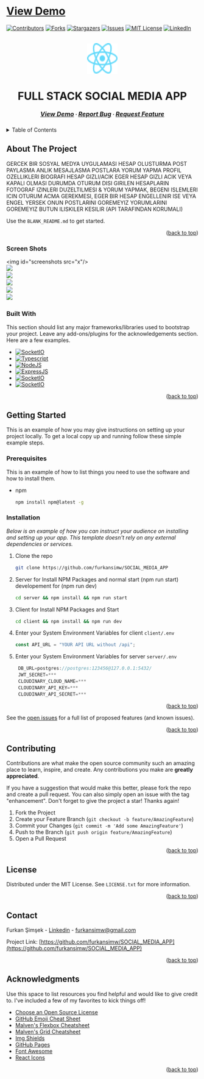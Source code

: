 # [View Demo](LINK)

<a name="readme-top"></a>

[![Contributors][contributors-shield]][contributors-url]
[![Forks][forks-shield]][forks-url]
[![Stargazers][stars-shield]][stars-url]
[![Issues][issues-shield]][issues-url]
[![MIT License][license-shield]][license-url]
[![LinkedIn][linkedin-shield]][linkedin-url]

<!-- PROJECT LOGO -->
<br />
<div align="center">
  <a href="https://github.com/furkansimw/SOCIAL_MEDIA_APP/#readme">
    <img src="./client/public/vite.svg" alt="Logo" width="80" height="80">
  </a>

  <h1 align="center">FULL STACK SOCIAL MEDIA APP</h1>

  <h5 align="center">
    <a style="font-size:1rem" href="DEMOLINK">View Demo</a>
    ·
    <a style="font-size:1rem" href="https://github.com/furkansimw/SOCIAL_MEDIA_APP/issues">Report Bug</a>
    ·
    <a style="font-size:1rem" href="https://github.com/furkansimw/SOCIAL_MEDIA_APP/issues">Request Feature</a>
  </h5>
</div>

<!-- TABLE OF CONTENTS -->
<details>
  <summary>Table of Contents</summary>
  <ol>
    <li>
      <a href="#about-the-project">About The Project</a>
      <ul>
        <li><a href="#screen-shots">Screen Shots</a></li>
        <li><a href="#built-with">Built With</a></li>
      </ul>
    </li>
    <li>
      <a href="#getting-started">Getting Started</a>
      <ul>
        <li><a href="#prerequisites">Prerequisites</a></li>
        <li><a href="#installation">Installation</a></li>
      </ul>
    </li>
    <li><a href="#usage">Usage</a></li>
    <li><a href="#roadmap">Roadmap</a></li>
    <li><a href="#contributing">Contributing</a></li>
    <li><a href="#license">License</a></li>
    <li><a href="#contact">Contact</a></li>
    <li><a href="#acknowledgments">Acknowledgments</a></li>
  </ol>
</details>

<!-- ABOUT THE PROJECT -->

## About The Project

GERCEK BIR SOSYAL MEDYA UYGULAMASI HESAP OLUSTURMA POST PAYLASMA ANLIK MESAJLASMA POSTLARA YORUM YAPMA PROFIL OZELLIKLERI BIOGRAFI HESAP GIZLI/ACIK EGER HESAP GIZLI ACIK VEYA KAPALI OLMASI DURUMDA OTURUM DISI GIRILEN HESAPLARIN FOTOGRAF IZINLERI DUZELTILMESI & YORUM YAPMAK, BEGENI ISLEMLERI ICIN OTURUM ACMA GEREKMESI, EGER BIR HESAP ENGELLENIR ISE VEYA ENGEL YERSEK ONUN POSTLARINI GOREMEYIZ YORUMLARINI GOREMEYIZ BUTUN ILISKILER KESILIR (API TARAFINDAN KORUMALI)

Use the `BLANK_README.md` to get started.

<p align="right">(<a href="#readme-top">back to top</a>)</p>

### Screen Shots

<img id="screenshots src="x"/><br>
<img src="x"/><br>
<img src="x"/><br>
<img src="x"/><br>
<img src="x"/><br>
<img src="x"/><br>

### Built With

This section should list any major frameworks/libraries used to bootstrap your project. Leave any add-ons/plugins for the acknowledgements section. Here are a few examples.

- <a href="https://reactjs.org"><img src="https://react.dev/favicon.ico" alt="SocketIO" height="30"></a>
- [![Typescript][typescript]][typescript-url]
- [![NodeJS][node]][node-url]
- [![ExpressJS][express]][express-url]
- <a href="https://www.postgresql.org/favicon.ico" target="_blank"><img src="https://www.postgresql.org/favicon.ico" alt="SocketIO" height="30"></a>
- <a href="https://socket.io/"><img src="https://camo.githubusercontent.com/3ba298842d34904ad3ae5b56d1c5e11bb745cd9b109073783dcbbd07883c01fd/68747470733a2f2f736f636b65742e696f2f696d616765732f6c6f676f2d6461726b2e737667" alt="SocketIO" height="30"></a>

<p align="right">(<a href="#readme-top">back to top</a>)</p>

<!-- GETTING STARTED -->

## Getting Started

This is an example of how you may give instructions on setting up your project locally.
To get a local copy up and running follow these simple example steps.

### Prerequisites

This is an example of how to list things you need to use the software and how to install them.

- npm
  ```sh
  npm install npm@latest -g
  ```

### Installation

_Below is an example of how you can instruct your audience on installing and setting up your app. This template doesn't rely on any external dependencies or services._

1. Clone the repo
   ```sh
   git clone https://github.com/furkansimw/SOCIAL_MEDIA_APP
   ```
2. Server for Install NPM Packages and normal start (npm run start) developement for (npm run dev)
   ```sh
   cd server && npm install && npm run start
   ```
3. Client for Install NPM Packages and Start
   ```sh
   cd client && npm install && npm run dev
   ```
4. Enter your System Environment Variables for client `client/.env`
   ```js
   const API_URL = "YOUR API URL without /api";
   ```
5. Enter your System Environment Variables for server `server/.env`
   ```js
    DB_URL=postgres://postgres:123456@127.0.0.1:5432/
    JWT_SECRET=***
    CLOUDINARY_CLOUD_NAME=***
    CLOUDINARY_API_KEY=***
    CLOUDINARY_API_SECRET=***
   ```

<p align="right">(<a href="#readme-top">back to top</a>)</p>

See the [open issues](https://github.com/furkansimw/SOCIAL_MEDIA_APP/issues) for a full list of proposed features (and known issues).

<p align="right">(<a href="#readme-top">back to top</a>)</p>

<!-- CONTRIBUTING -->

## Contributing

Contributions are what make the open source community such an amazing place to learn, inspire, and create. Any contributions you make are **greatly appreciated**.

If you have a suggestion that would make this better, please fork the repo and create a pull request. You can also simply open an issue with the tag "enhancement".
Don't forget to give the project a star! Thanks again!

1. Fork the Project
2. Create your Feature Branch (`git checkout -b feature/AmazingFeature`)
3. Commit your Changes (`git commit -m 'Add some AmazingFeature'`)
4. Push to the Branch (`git push origin feature/AmazingFeature`)
5. Open a Pull Request

<p align="right">(<a href="#readme-top">back to top</a>)</p>

<!-- LICENSE -->

## License

Distributed under the MIT License. See `LICENSE.txt` for more information.

<p align="right">(<a href="#readme-top">back to top</a>)</p>

<!-- CONTACT -->

## Contact

Furkan Şimşek - [Linkedin](https://www.linkedin.com/in/furkan-%C5%9Fim%C5%9Fek-215b33246/) - furkansimw@gmail.com

Project Link: [https://github.com/furkansimw/SOCIAL_MEDIA_APP](https://github.com/furkansimw/SOCIAL_MEDIA_APP)

<p align="right">(<a href="#readme-top">back to top</a>)</p>

<!-- ACKNOWLEDGMENTS -->

## Acknowledgments

Use this space to list resources you find helpful and would like to give credit to. I've included a few of my favorites to kick things off!

- [Choose an Open Source License](https://choosealicense.com)
- [GitHub Emoji Cheat Sheet](https://www.webpagefx.com/tools/emoji-cheat-sheet)
- [Malven's Flexbox Cheatsheet](https://flexbox.malven.co/)
- [Malven's Grid Cheatsheet](https://grid.malven.co/)
- [Img Shields](https://shields.io)
- [GitHub Pages](https://pages.github.com)
- [Font Awesome](https://fontawesome.com)
- [React Icons](https://react-icons.github.io/react-icons/search)

<p align="right">(<a href="#readme-top">back to top</a>)</p>

<!-- MARKDOWN LINKS & IMAGES -->
<!-- https://www.markdownguide.org/basic-syntax/#reference-style-links -->

[contributors-shield]: https://img.shields.io/badge/contributors-0-green?style=for-the-badge
[contributors-url]: https://github.com/furkansimw/SOCIAL_MEDIA_APP/graphs/contributors
[forks-shield]: https://img.shields.io/badge/FORKS-0-blue?style=for-the-badge
[forks-url]: https://github.com/furkansimw/SOCIAL_MEDIA_APP/network/members
[stars-shield]: https://img.shields.io/badge/STARS-1-blue?style=for-the-badge
[stars-url]: https://github.com/furkansimw/SOCIAL_MEDIA_APP/stargazers
[issues-shield]: https://img.shields.io/badge/ISSUES-0-yellow?style=for-the-badge
[issues-url]: https://github.com/furkansimw/SOCIAL_MEDIA_APP/issues
[license-shield]: https://img.shields.io/github/license/othneildrew/Best-README-Template.svg?style=for-the-badge
[license-url]: https://github.com/furkansimw/SOCIAL_MEDIA_APP/blob/master/LICENSE.txt
[linkedin-shield]: https://img.shields.io/badge/-LinkedIn-black.svg?style=for-the-badge&logo=linkedin&colorB=555
[linkedin-url]: https://www.linkedin.com/in/furkan-%C5%9Fim%C5%9Fek-215b33246/
[product-screenshot]: images/screenshot.png
[React.js]: https://img.shields.io/badge/React-20232A?style=for-the-badge&logo=react&logoColor=61DAFB
[React-url]: https://reactjs.org/
[express]: https://expressjs.com/images/favicon.png
[express-url]: https://expressjs.com/
[node]: https://nodejs.org/static/images/favicons/favicon.png
[node-url]: https://nodejs.org
[postgre]: https://www.postgresql.org/favicon.ico
[postgre-url]: https://www.postgresql.org/
[socket]: https://camo.githubusercontent.com/3ba298842d34904ad3ae5b56d1c5e11bb745cd9b109073783dcbbd07883c01fd/68747470733a2f2f736f636b65742e696f2f696d616765732f6c6f676f2d6461726b2e737667
[socket-url]: https://socket.io/
[typescript]: https://camo.githubusercontent.com/b9e906aef319c32b64efb7b1713fed89c784ba17bc314e3320ce845b794be407/68747470733a2f2f7777772e747970657363726970746c616e672e6f72672f66617669636f6e2d33327833322e706e673f763d3839343461303561386236303138353564653131366338613536643362336165
[typescript-url]: https://www.typescriptlang.org/
